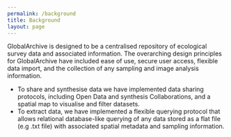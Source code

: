 ```yaml
---
permalink: /background
title: Background
layout: page
---
```

GlobalArchive is designed to be a centralised repository of ecological survey data and associated information. The overarching design principles for GlobalArchive have included ease of use, secure user access, flexible data import, and the collection of any sampling and image analysis information. 
* To share and synthesise data we have implemented data sharing protocols, including Open Data and synthesis Collaborations, and a spatial map to visualise and filter datasets. 
* To extract data, we have implemented a flexible querying protocol that allows relational database-like querying of any data stored as a flat file (e.g .txt file) with associated spatial metadata and sampling information.
